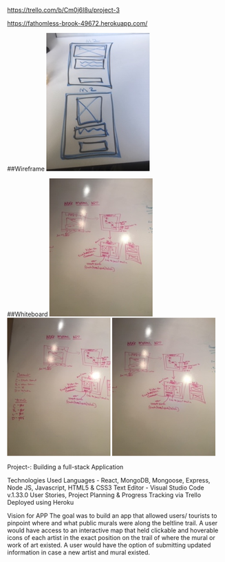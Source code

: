 <!-- Link to trello Board -->
https://trello.com/b/Cm0j6I8u/project-3

<!-- Link to Heroku  -->
https://fathomless-brook-49672.herokuapp.com/

##Wireframe
![Image](public/images/IMG_9410.JPG)

##Whiteboard
![Image](public/images/IMG_9338.JPG)
![Image](public/images/IMG_9339.JPG)
![Image](public/images/IMG_9340.JPG)


Project-: Building a full-stack Application

Technologies Used
Languages - React, MongoDB, Mongoose, Express, Node JS, Javascript, HTML5 & CSS3
Text Editor - Visual Studio Code v.1.33.0
User Stories, Project Planning & Progress Tracking via Trello
Deployed using Heroku


Vision for APP
The goal was to build an app that allowed users/ tourists to pinpoint where and what public murals were along the beltline trail. A user would have access to an interactive map that held clickable and hoverable icons of each artist in the exact position on the trail of where the mural or work of art existed. A user would have the option of submitting updated information in case a new artist and mural existed.

